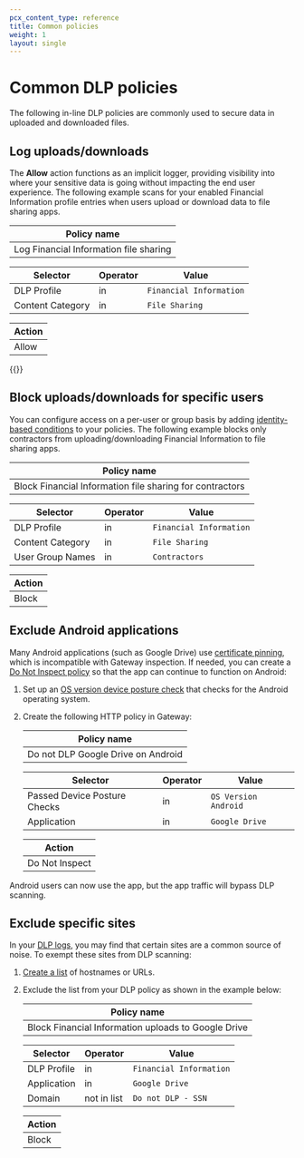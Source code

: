 ```yaml
---
pcx_content_type: reference
title: Common policies
weight: 1
layout: single
---
```


# Common DLP policies

The following in-line DLP policies are commonly used to secure data in uploaded and downloaded files.

## Log uploads/downloads

The **Allow** action functions as an implicit logger, providing visibility into where your sensitive data is going without impacting the end user experience. The following example scans for your enabled Financial Information profile entries when users upload or download data to file sharing apps.

| Policy name |
| ---- |
| Log Financial Information file sharing|

| Selector | Operator | Value |
| - | - | - |
| DLP Profile | in | `Financial Information` |
| Content Category  | in | `File Sharing` |

|Action|
|------|
|Allow |

{{<render file="gateway/_block-file-types.md">}}

## Block uploads/downloads for specific users

You can configure access on a per-user or group basis by adding [identity-based conditions](/cloudflare-one/policies/filtering/identity-selectors/) to your policies. The following example blocks only contractors from uploading/downloading Financial Information to file sharing apps.

| Policy name |
| ---- |
| Block Financial Information file sharing for contractors |

| Selector | Operator | Value |
| - | - | - |
| DLP Profile | in | `Financial Information` |
| Content Category  | in | `File Sharing` |
| User Group Names | in | `Contractors` |

|Action|
|------|
|Block |

## Exclude Android applications

Many Android applications (such as Google Drive) use [certificate pinning](/cloudflare-one/glossary/#certificate-pinning), which is incompatible with Gateway inspection. If needed, you can create a [Do Not Inspect policy](/cloudflare-one/policies/filtering/http-policies/#do-not-inspect) so that the app can continue to function on Android:

1. Set up an [OS version device posture check](/cloudflare-one/identity/devices/warp-client-checks/os-version/) that checks for the Android operating system.

2. Create the following HTTP policy in Gateway:

    | Policy name |
    | ---- |
    | Do not DLP Google Drive on Android |

    | Selector | Operator | Value |
    | - | - | - |
    | Passed Device Posture Checks | in | `OS Version Android` |
    | Application  | in | `Google Drive` |

    |Action|
    |------|
    |Do Not Inspect |

Android users can now use the app, but the app traffic will bypass DLP scanning.

## Exclude specific sites

In your [DLP logs](/cloudflare-one/policies/data-loss-prevention/dlp-policies/#4-view-dlp-logs), you may find that certain sites are a common source of noise. To exempt these sites from DLP scanning:

1. [Create a list](/cloudflare-one/policies/filtering/lists/) of hostnames or URLs.

2. Exclude the list from your DLP policy as shown in the example below:

    | Policy name |
    | ---- |
    | Block Financial Information uploads to Google Drive |

    | Selector | Operator | Value |
    | - | - | - |
    | DLP Profile | in | `Financial Information` |
    | Application  | in | `Google Drive` |
    | Domain | not in list | `Do not DLP - SSN` |

    |Action|
    |------|
    |Block |
